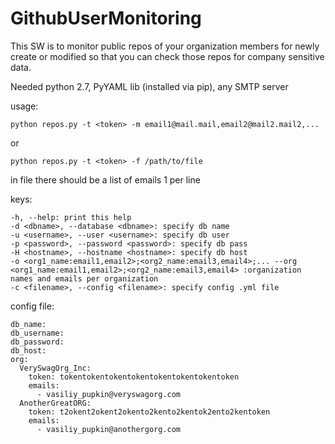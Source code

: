 GithubUserMonitoring
====================

This SW is to monitor public repos of your organization members for newly create or modified so that you can check those repos for company sensitive data.

Needed python 2.7, PyYAML lib (installed via pip), any SMTP server

usage:

    python repos.py -t <token> -m email1@mail.mail,email2@mail2.mail2,...

or

    python repos.py -t <token> -f /path/to/file

in file there should be a list of emails 1 per line


keys:
```
-h, --help: print this help
-d <dbname>, --database <dbname>: specify db name
-u <username>, --user <username>: specify db user
-p <password>, --password <password>: specify db pass
-H <hostname>, --hostname <hostname>: specify db host
-o <org1_name:email1,email2>;<org2_name:email3,email4>;... --org <org1_name:email1,email2>;<org2_name:email3,email4> :organization names and emails per organization
-c <filename>, --config <filename>: specify config .yml file
```
config file:  
```
db_name:  
db_username:  
db_password:  
db_host:  
org:
  VerySwagOrg_Inc:
    token: tokentokentokentokentokentokentokentoken
    emails:
      - vasiliy_pupkin@veryswagorg.com
  AnotherGreatORG:
    token: t2okent2okent2okento2kento2kentok2ento2kentoken
    emails:
      - vasiliy_pupkin@anothergorg.com
```
